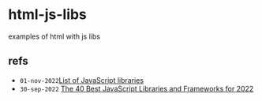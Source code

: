 # html-js-libs
examples of html with js libs


## refs
+ `01-nov-2022`[List of JavaScript libraries](https://en.wikipedia.org/w/index.php?oldid=1119451097)
+ `30-sep-2022` [The 40 Best JavaScript Libraries and Frameworks for 2022](https://kinsta.com/blog/javascript-libraries/)
